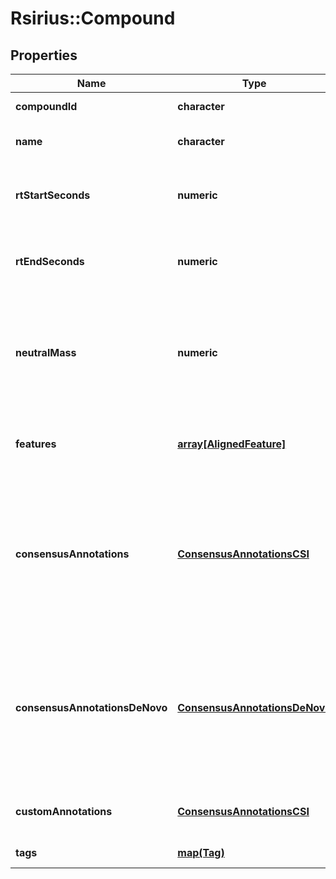 # Rsirius::Compound


## Properties
Name | Type | Description | Notes
------------ | ------------- | ------------- | -------------
**compoundId** | **character** | uid of this compound Entity | [optional] 
**name** | **character** | Some (optional) human-readable name | [optional] 
**rtStartSeconds** | **numeric** | The merged/consensus retention time start (earliest rt) of this compound | [optional] 
**rtEndSeconds** | **numeric** | The merged/consensus retention time end (latest rt) of this compound | [optional] 
**neutralMass** | **numeric** | Neutral mass of this compound. Ion masse minus the mass of the assigned adduct of each feature of  this compound should result in the same neutral mass | [optional] 
**features** | [**array[AlignedFeature]**](AlignedFeature.md) | List of aligned features (adducts) that belong to the same (this) compound | [optional] 
**consensusAnnotations** | [**ConsensusAnnotationsCSI**](ConsensusAnnotationsCSI.md) | The consensus of the top annotations from all the features of this compound.  Null if it was not requested und non-null otherwise. Might contain empty fields if results are not available | [optional] 
**consensusAnnotationsDeNovo** | [**ConsensusAnnotationsDeNovo**](ConsensusAnnotationsDeNovo.md) | The consensus of the top de novo annotations from all the features of this compound.  Null if it was not requested und non-null otherwise. Might contain empty fields if results are not available | [optional] 
**customAnnotations** | [**ConsensusAnnotationsCSI**](ConsensusAnnotationsCSI.md) | Alternative annotations selected by the User. | [optional] 
**tags** | [**map(Tag)**](Tag.md) | Key: tagName, value: tag | [optional] 



